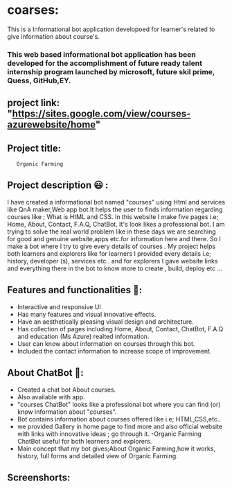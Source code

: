 # coarses:
This is a Informational bot application developoed for learner's related to give information about course's.

### This web based informational bot application has been developed for the accomplishment of future ready talent internship program launched by microsoft, future skil prime, Quess, GitHub,EY.

## project link: "https://sites.google.com/view/courses-azurewebsite/home"


## Project title:
       Organic Farming
    
   
## Project description 😃 :

I have created a informational bot named "courses" using Html and services like QnA maker,Web app bot.It helps the user to finds information regarding courses like ; What is HtML and CSS. In this website I make five pages i.e; Home, About, Contact, F.A.Q, ChatBot. It's look likes a professional bot. I am trying to solve the real world problem like in these days we are searching for good and genuine website,apps etc.for information here and there. So I make a bot where I try to give every details of courses . My project helps both learners and explorers like for learners I provided every details i.e; history, developer (s), services etc.. and for explorers I gave website links and everything there in the bot to know more to create , build, deploy etc ...

## Features and functionalities 🧐:
- Interactive and responsive UI
- Has many features and visual innovative effects.
- Have an aesthetically pleasing visual design and architecture.
- Has collection of pages including Home, About, Contact, ChatBot, F.A.Q and education (Ms Azure) realted information.
- User can know about information on courses through this bot.
- Included the contact information to increase scope of improvement.
## About ChatBot 💬:
- Created a chat bot About courses.
- Also available with app.
- "courses ChatBot" looks like a professional bot where you can find (or) know information about "courses".
- Bot contains information about courses offered like i.e; HTML,CSS,etc..
- we provided Gallery in home page to find more and also official website with links with innovative ideas ; go through it.
-Organic Farming ChatBot useful for both learners and explorers.
- Main concept that my bot gives;About Organic Farming,how it works, history, full forms and detailed view of Organic Farming.
## Screenshorts:

